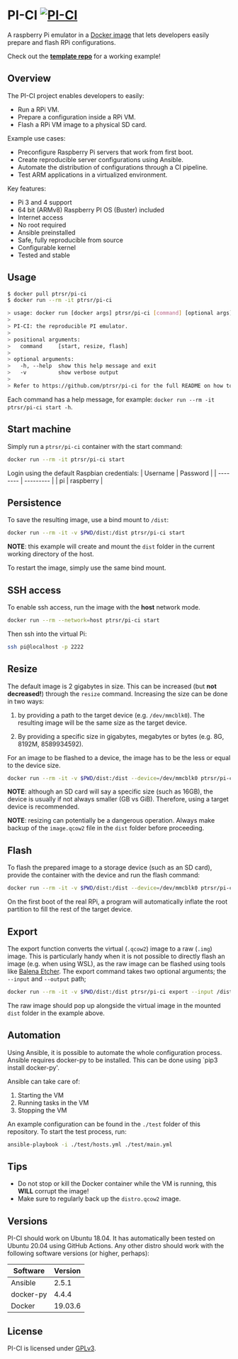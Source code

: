 # PI-CI [![PI-CI](https://github.com/ptrsr/pi-ci/actions/workflows/main.yml/badge.svg?branch=master)](https://github.com/ptrsr/pi-ci/actions/workflows/main.yml)
A raspberry Pi emulator in a [Docker image](https://hub.docker.com/r/ptrsr/pi-ci) that lets developers easily prepare and flash RPi configurations.

Check out the **[template repo](https://github.com/ptrsr/pi-template)** for a working example!

## Overview
The PI-CI project enables developers to easily:
- Run a RPi VM.
- Prepare a configuration inside a RPi VM.
- Flash a RPi VM image to a physical SD card.

Example use cases:
- Preconfigure Raspberry Pi servers that work from first boot.
- Create reproducible server configurations using Ansible.
- Automate the distribution of configurations through a CI pipeline.
- Test ARM applications in a virtualized environment.

Key features:
- Pi 3 and 4 support
- 64 bit (ARMv8) Raspberry PI OS (Buster) included
- Internet access
- No root required
- Ansible preinstalled
- Safe, fully reproducible from source
- Configurable kernel
- Tested and stable

## Usage
```sh
$ docker pull ptrsr/pi-ci
$ docker run --rm -it ptrsr/pi-ci

> usage: docker run [docker args] ptrsr/pi-ci [command] [optional args]
> 
> PI-CI: the reproducible PI emulator.
> 
> positional arguments:
>   command     [start, resize, flash]
> 
> optional arguments:
>   -h, --help  show this help message and exit
>   -v          show verbose output
> 
> Refer to https://github.com/ptrsr/pi-ci for the full README on how to use this program.
```
Each command has a help message, for example: 
`docker run --rm -it ptrsr/pi-ci start -h`.

## Start machine
Simply run a `ptrsr/pi-ci` container with the start command:
```sh
docker run --rm -it ptrsr/pi-ci start
```
Login using the default Raspbian credentials:
| Username | Password  | 
| -------- | --------- |
| pi       | raspberry | 

## Persistence
To save the resulting image, use a bind mount to `/dist`:
```sh
docker run --rm -it -v $PWD/dist:/dist ptrsr/pi-ci start
```
**NOTE**: this example will create and mount the `dist` folder in the current working directory of the host.

To restart the image, simply use the same bind mount.

## SSH access
To enable ssh access, run the image with the **host** network mode.
```sh
docker run --rm --network=host ptrsr/pi-ci start
```

Then ssh into the virtual Pi:
```sh
ssh pi@localhost -p 2222
```

## Resize
The default image is 2 gigabytes in size. This can be increased (but **not decreased!**) through the `resize` command. Increasing the size can be done in two ways:
1. by providing a path to the target device (e.g. `/dev/mmcblk0`). The resulting image will be the same size as the target device.

2. By providing a specific size in gigabytes, megabytes or bytes (e.g. 8G, 8192M, 8589934592).

For an image to be flashed to a device, the image has to be the less or equal to the device size.

```sh
docker run --rm -it -v $PWD/dist:/dist --device=/dev/mmcblk0 ptrsr/pi-ci resize /dev/mmcblk0
```

**NOTE**: although an SD card will say a specific size (such as 16GB), the device is usually if not always smaller (GB vs GiB). Therefore, using a target device is recommended.

**NOTE**: resizing can potentially be a dangerous operation. Always make backup of the `image.qcow2` file in the `dist` folder before proceeding.

## Flash 
To flash the prepared image to a storage device (such as an SD card), provide the container with the device and run the flash command:
```sh
docker run --rm -it -v $PWD/dist:/dist --device=/dev/mmcblk0 ptrsr/pi-ci flash /dev/mmcblk0
```
On the first boot of the real RPi, a program will automatically inflate the root partition to fill the rest of the target device.

## Export
The export function converts the virtual (`.qcow2`) image to a raw (`.img`) image. This is particularly handy when it is not possible to directly flash an image (e.g. when using WSL), as the raw image can be flashed using tools like [Balena Etcher](https://www.balena.io/etcher). The export command takes two optional arguments; the `--input` and `--output` path;
```sh
docker run --rm -it -v $PWD/dist:/dist ptrsr/pi-ci export --input /dist/image.qcow2 --output /dist/image.img
```
The raw image should pop up alongside the virtual image in the mounted `dist` folder in the example above.

## Automation
Using Ansible, it is possible to automate the whole configuration process. Ansible requires docker-py to be installed. This can be done using `pip3 install docker-py'.

Ansible can take care of:
1. Starting the VM
2. Running tasks in the VM
3. Stopping the VM

An example configuration can be found in the `./test` folder of this repository. To start the test process, run:
```sh
ansible-playbook -i ./test/hosts.yml ./test/main.yml
```

## Tips
- Do not stop or kill the Docker container while the VM is running, this **WILL** corrupt the image!
- Make sure to regularly back up the `distro.qcow2` image.

## Versions
PI-CI should work on Ubuntu 18.04. It has automatically been tested on Ubuntu 20.04 using GitHub Actions. Any other distro should work with the following software versions (or higher, perhaps):

| Software  | Version  | 
| ----------| -------- |
| Ansible   | 2.5.1    |
| docker-py | 4.4.4    |
| Docker    | 19.03.6  |

## License
PI-CI is licensed under [GPLv3](https://www.gnu.org/licenses/gpl-3.0.en.html).
